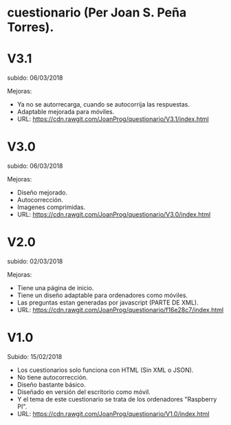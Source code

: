 # cuestionario (Per Joan S. Peña Torres).

# V3.1
subido: 06/03/2018

Mejoras:
* Ya no se autorrecarga, cuando se autocorrija las respuestas.
* Adaptable mejorada para móviles. 
* URL: https://cdn.rawgit.com/JoanProg/questionario/V3.1/index.html

# V3.0
subido: 06/03/2018

Mejoras: 
* Diseño mejorado. 
* Autocorrección.
* Imagenes comprimidas.
* URL: https://cdn.rawgit.com/JoanProg/questionario/V3.0/index.html

# V2.0
subido: 02/03/2018

Mejoras: 
* Tiene una página de inicio. 
* Tiene un diseño adaptable para ordenadores como móviles. 
* Las preguntas estan generadas por javascript (PARTE DE XML). 
* URL: https://cdn.rawgit.com/JoanProg/questionario/f16e28c7/index.html

# V1.0 
Subido: 15/02/2018

* Los cuestionarios solo funciona con HTML (Sin XML o JSON). 
* No tiene autocorrección. 
* Diseño bastante básico. 
* Diseñado en versión del escritorio como móvil. 
* Y el tema de este cuestionario se trata de los ordenadores "Raspberry PI". 
* URL: https://cdn.rawgit.com/JoanProg/questionario/V1.0/index.html
